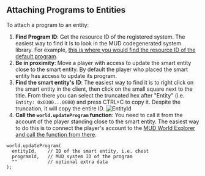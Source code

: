 ## Attaching Programs to Entities

To attach a program to an entity:

1. **Find Program ID**: Get the resource ID of the registered system. The easiest way to find it is to look in the MUD codegenerated system library. For example, [this is where you would find the resource ID of the default program](https://github.com/dustproject/dust/blob/6ad697a45c99ee3418196968b01cc38c73626aec/packages/programs/src/codegen/systems/DefaultProgramSystemLib.sol#L21).
2. **Be in proximity**: Move a player with access to update the smart entity close to the smart entity. By default the player who placed the smart entity has access to update its program.
3. **Find the smart entity's ID**: The easiest way to find it is to right click on the smart entity in the client, then click on the small square next to the title. From there you can select the truncated hex after "Entity" (i.e. `Entity: 0x0300...0000`) and press CTRL+C to copy it. Despite the truncation, it will copy the entire ID.
   ![EntityId](/smart-entity-id.png)
4. **Call the `world.updateProgram` function**: You need to call it from the account of the player standing close to the smart entity. The easiest way to do this is to connect the player's account to the [MUD World Explorer and call the function from there](https://explorer.mud.dev/redstone/worlds/0x253eb85B3C953bFE3827CC14a151262482E7189C/interact?expanded=root%2C0x7379000000000000000000000000000050726f6772616d53797374656d000000&filter=updatePro#0x7379000000000000000000000000000050726f6772616d53797374656d000000-0x843bb3c7cebac75f0b0ba241960c28d7148f695cb075442ee297284be1b22360).

```solidity
world.updateProgram(
  entityId,    // ID of the smart entity, i.e. chest
  programId,   // MUD system ID of the program
  ""           // optional extra data
);
```
